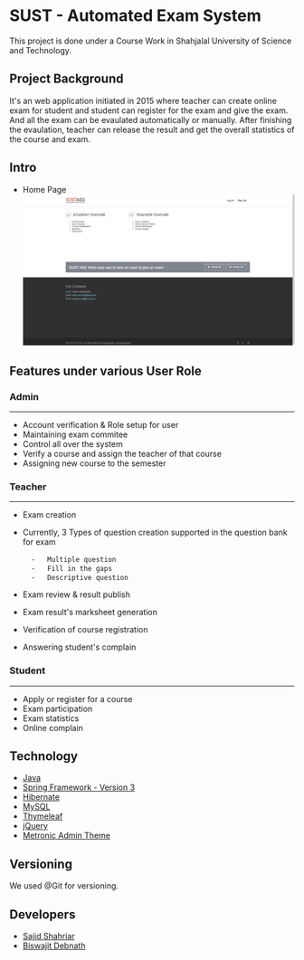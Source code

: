 # SUST - Automated Exam System

This project is done under a Course Work in Shahjalal University of Science and Technology.
## Project Background

It's an web application initiated in 2015 where teacher can create online exam for student and student can register
for the exam and give the exam. And all the exam can be evaulated automatically or manually. After
finishing the evaulation, teacher can release the result and get the overall statistics of the course and exam.
## Intro

* Home Page
![Home Page](/demo-img/home-page-v1.png)

## Features under various User Role

### Admin
--------------

* Account verification & Role setup for user
* Maintaining exam commitee
* Control all over the system
* Verify a course and assign the teacher of that course
* Assigning new course to the semester


### Teacher
--------------

* Exam creation
* Currently, 3 Types of question creation supported in the question bank for exam

   		-	Multiple question
    	-	Fill in the gaps
    	-	Descriptive question

* Exam review & result publish
* Exam result's marksheet generation
* Verification  of course registration
* Answering student's complain


### Student
--------------

* Apply or register for a course
* Exam participation
* Exam statistics
* Online complain

## Technology

* [Java](https://www.oracle.com/java/technologies/downloads/ "JDK Homepage")
* [Spring Framework - Version 3](https://spring.io/ "Spring Framework Homepage")
* [Hibernate](https://hibernate.org/ "Hibernate Homepage")
* [MySQL](https://www.mysql.com/ "MySQL Homepage")
* [Thymeleaf](https://www.thymeleaf.org/ "Thymeleaf Homepage")
* [jQuery](https://jquery.com/ "jQuery Homepage")
* [Metronic Admin Theme](https://keenthemes.com/metronic/ "Metronic Homepage")
## Versioning

We used @Git for versioning.

## Developers

* [Sajid Shahriar](https://www.linkedin.com/in/raggedycoder-1993/ "Sajid Shahriar's LinkedIn Profile")
* [Biswajit Debnath](https://www.linkedin.com/in/coderbd/ "Biswajit Debnath's LinkedIn Profile")





